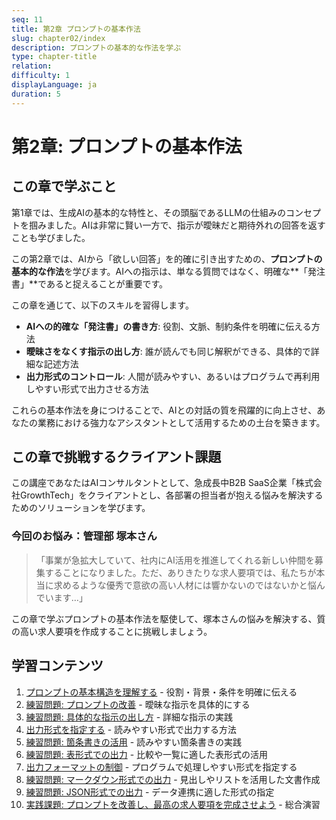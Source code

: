 ```yaml
---
seq: 11
title: 第2章 プロンプトの基本作法
slug: chapter02/index
description: プロンプトの基本的な作法を学ぶ
type: chapter-title
relation: 
difficulty: 1
displayLanguage: ja
duration: 5
---
```


# 第2章: プロンプトの基本作法

## この章で学ぶこと

第1章では、生成AIの基本的な特性と、その頭脳であるLLMの仕組みのコンセプトを掴みました。AIは非常に賢い一方で、指示が曖昧だと期待外れの回答を返すことも学びました。

この第2章では、AIから「欲しい回答」を的確に引き出すための、**プロンプトの基本的な作法**を学びます。AIへの指示は、単なる質問ではなく、明確な**「発注書」**であると捉えることが重要です。

この章を通じて、以下のスキルを習得します。

- **AIへの的確な「発注書」の書き方**: 役割、文脈、制約条件を明確に伝える方法
- **曖昧さをなくす指示の出し方**: 誰が読んでも同じ解釈ができる、具体的で詳細な記述方法
- **出力形式のコントロール**: 人間が読みやすい、あるいはプログラムで再利用しやすい形式で出力させる方法

これらの基本作法を身につけることで、AIとの対話の質を飛躍的に向上させ、あなたの業務における強力なアシスタントとして活用するための土台を築きます。

## この章で挑戦するクライアント課題

この講座であなたはAIコンサルタントとして、急成長中B2B SaaS企業「株式会社GrowthTech」をクライアントとし、各部署の担当者が抱える悩みを解決するためのソリューションを学びます。

### 今回のお悩み：管理部 塚本さん

> 「事業が急拡大していて、社内にAI活用を推進してくれる新しい仲間を募集することになりました。ただ、ありきたりな求人要項では、私たちが本当に求めるような優秀で意欲の高い人材には響かないのではないかと悩んでいます…」

この章で学ぶプロンプトの基本作法を駆使して、塚本さんの悩みを解決する、質の高い求人要項を作成することに挑戦しましょう。

## 学習コンテンツ

1. [プロンプトの基本構造を理解する](work01) - 役割・背景・条件を明確に伝える
2. [練習問題: プロンプトの改善](work02) - 曖昧な指示を具体的にする
3. [練習問題: 具体的な指示の出し方](work03) - 詳細な指示の実践
4. [出力形式を指定する](work04) - 読みやすい形式で出力する方法
5. [練習問題: 箇条書きの活用](work05) - 読みやすい箇条書きの実践
6. [練習問題: 表形式での出力](work06) - 比較や一覧に適した表形式の活用
7. [出力フォーマットの制御](work07) - プログラムで処理しやすい形式を指定する
8. [練習問題: マークダウン形式での出力](work08) - 見出しやリストを活用した文書作成
9. [練習問題: JSON形式での出力](work09) - データ連携に適した形式の指定
10. [実践課題: プロンプトを改善し、最高の求人要項を完成させよう](work10) - 総合演習